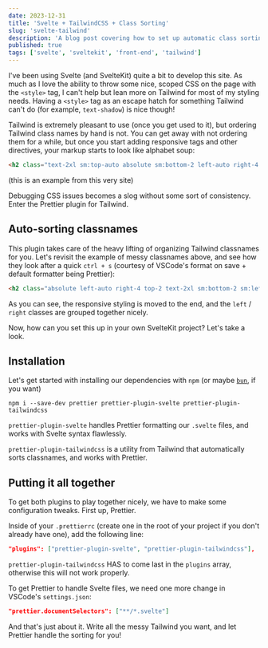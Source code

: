 ```yaml
---
date: 2023-12-31
title: 'Svelte + TailwindCSS + Class Sorting'
slug: 'svelte-tailwind'
description: 'A blog post covering how to set up automatic class sorting with Tailwind, Prettier, and Svelte'
published: true
tags: ['svelte', 'sveltekit', 'front-end', 'tailwind']
---
```


I've been using Svelte (and SvelteKit) quite a bit to develop this site. As much as I love the ability to throw some nice, scoped CSS on the page with the `<style>` tag, I can't help but lean more on Tailwind for most of my styling needs. Having a `<style>` tag as an escape hatch for something Tailwind can't do (for example, `text-shadow`) is nice though!

Tailwind is extremely pleasant to use (once you get used to it), but ordering Tailwind class names by hand is not. You can get away with not ordering them for a while, but once you start adding responsive tags and other directives, your markup starts to look like alphabet soup:

```html
<h2 class="text-2xl sm:top-auto absolute sm:bottom-2 left-auto right-4 top-2 sm:left-4"></h2>
```
(this is an example from this very site)

Debugging CSS issues becomes a slog without some sort of consistency. Enter the Prettier plugin for Tailwind.

## Auto-sorting classnames

This plugin takes care of the heavy lifting of organizing Tailwind classnames for you. Let's revisit the example of messy classnames above, and see how they look after a quick `ctrl + s` (courtesy of VSCode's format on save + default formatter being Prettier):

```html
<h2 class="absolute left-auto right-4 top-2 text-2xl sm:bottom-2 sm:left-4 sm:top-auto"></h2>
```

As you can see, the responsive styling is moved to the end, and the `left` / `right` classes are grouped together nicely.

Now, how can you set this up in your own SvelteKit project? Let's take a look.

## Installation

Let's get started with installing our dependencies with `npm` (or maybe [`bun`](https://www.bun.sh), if you want)

```shell
npm i --save-dev prettier prettier-plugin-svelte prettier-plugin-tailwindcss
```

`prettier-plugin-svelte` handles Prettier formatting our `.svelte` files, and works with Svelte syntax flawlessly.

`prettier-plugin-tailwindcss` is a utility from Tailwind that automatically sorts classnames, and works with Prettier.

## Putting it all together

To get both plugins to play together nicely, we have to make some configuration tweaks. First up, Prettier.

Inside of your `.prettierrc` (create one in the root of your project if you don't already have one), add the following line:

```json
"plugins": ["prettier-plugin-svelte", "prettier-plugin-tailwindcss"],
```

`prettier-plugin-tailwindcss` HAS to come last in the `plugins` array, otherwise this will not work properly.

To get Prettier to handle Svelte files, we need one more change in VSCode's `settings.json`:

```json
"prettier.documentSelectors": ["**/*.svelte"]
```

And that's just about it. Write all the messy Tailwind you want, and let Prettier handle the sorting for you!
